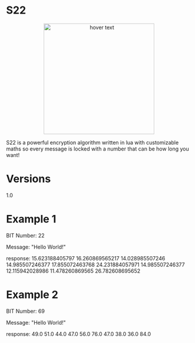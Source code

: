 # S22
<p align="center">
  <img src="https://i.imgur.com/gPW6ZsJ.png" width="300" title="hover text">
</p>

S22 is a powerful encryption algorithm written in lua with customizable maths so every message is locked with a number that can be how long you want!

# Versions
1.0

# Example 1

BIT Number: 22 

Message: "Hello World!"

response: 15.623188405797 16.260869565217 14.028985507246 14.985507246377 17.855072463768 24.231884057971 14.985507246377 12.115942028986 11.478260869565 26.782608695652

# Example 2

BIT Number: 69 

Message: "Hello World!"

response: 49.0 51.0 44.0 47.0 56.0 76.0 47.0 38.0 36.0 84.0
 
